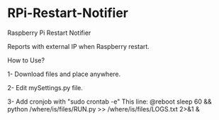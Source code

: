 # RPi-Restart-Notifier
Raspberry Pi Restart Notifier

Reports with external IP when Raspberry restart.

How to Use?

1- Download files and place anywhere.

2- Edit mySettings.py file.

3- Add cronjob with "sudo crontab -e"
This line:
@reboot sleep 60 && python /where/is/files/RUN.py >> /where/is/files/LOGS.txt 2>&1 &
